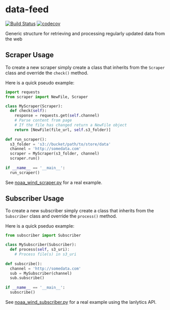 # data-feed
[![Build Status](https://ci.lanlytics.com/nisac/data-feed.svg?token=RmFwLDimUxzrPXXq8Kti&branch=master)](https://ci.lanlytics.com/arnold/data-feed) 
[![codecov](https://cov.lanlytics.com/ghe/nisac/data-feed/branch/master/graph/badge.svg)](https://cov.lanlytics.com/ghe/arnold/data-feed)

Generic structure for retrieving and processing regularly updated data from the web 

## Scraper Usage
To create a new scraper simply create a class that inherits from the `Scraper` class 
and override the `check()` method.

Here is a quick pseudo example:

```python
import requests
from scraper import NewFile, Scraper

class MyScraper(Scraper):
  def check(self):
    response = requests.get(self.channel)
    # Parse content from page 
    # If the file has changed return a NewFile object
    return [NewFile(file_url, self.s3_folder)]
    
def run_scraper():
  s3_folder = 's3://bucket/path/to/store/data'
  channel = 'http://somedata.com'
  scraper = MyScraper(s3_folder, channel)
  scraper.run()
  
if __name__ == '__main__':
  run_scraper()
```

See [noaa_wind_scraper.py](noaa_wind_scraper.py) for a real example.

## Subscriber Usage
To create a new subscriber simply create a class that inherits from the `Subscriber` 
class and override the `process()` method.

Here is a quick pseduo example:

```python
from subscriber import Subscriber

class MySubscriber(Subscriber):
  def process(self, s3_uri):
    # Process file(s) in s3_uri
    
def subscribe():
  channel = 'http://somedata.com'
  sub = MySubscriber(channel)
  sub.subscribe()
  
if __name__ == '__main__':
  subscribe()
```
  
See [noaa_wind_subscriber.py](noaa_wind_subscriber.py) for a real example using the 
lanlytics API.
